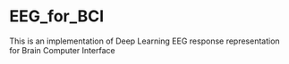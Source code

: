 # EEG_for_BCI
This is an implementation of Deep Learning EEG response representation for Brain Computer Interface

